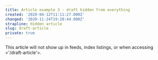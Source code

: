 ```yaml
---
title: Article example 3 - draft hidden from everything
created: '2020-04-12T11:11:27.000Z'
changed: '2020-11-24T19:20:44.000Z'
strapline: Hidden article
slug: draft-article
private: true
---
```


This article will not show up in feeds, index listings, or when accessing <'/draft-article'>.
